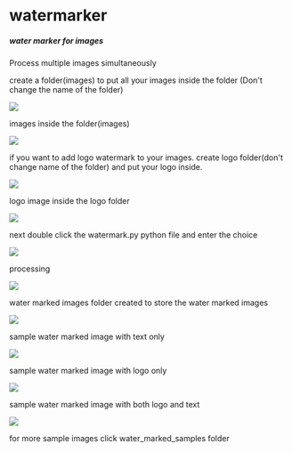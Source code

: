 watermarker
===========

##### water marker for images

Process multiple images simultaneously

create a folder(images) to  put all your images inside the folder (Don't change the name of the folder)

<img src = "https://raw.githubusercontent.com/bhaskar4n/watermarker/master/screen%20shots/one.PNG"/>

images inside the folder(images)

<img src ="https://raw.githubusercontent.com/bhaskar4n/watermarker/master/screen%20shots/two.PNG"/>

if you want to add logo watermark to your images. create logo folder(don't change name of the folder) and put your logo inside.

<img src = "https://raw.githubusercontent.com/bhaskar4n/watermarker/master/screen%20shots/15.PNG"/>

logo image inside the logo folder

<img src = "https://raw.githubusercontent.com/bhaskar4n/watermarker/master/screen%20shots/16.PNG"/>

next double click the watermark.py python file and enter the choice

<img src = "https://raw.githubusercontent.com/bhaskar4n/watermarker/master/screen%20shots/10.PNG"/>

processing 

<img src = "https://raw.githubusercontent.com/bhaskar4n/watermarker/master/screen%20shots/five.PNG"/>

water marked images folder created to store the water marked images

<img src = "https://raw.githubusercontent.com/bhaskar4n/watermarker/master/screen%20shots/six.PNG"/>

sample water marked image with text only 

<img src = "https://raw.githubusercontent.com/bhaskar4n/watermarker/master/screen%20shots/seven.PNG"/>

sample water marked image with logo only

<img src = "https://raw.githubusercontent.com/bhaskar4n/watermarker/master/screen%20shots/11.PNG"/>

sample water marked image with both logo and text

<img src = "https://raw.githubusercontent.com/bhaskar4n/watermarker/master/screen%20shots/12.PNG"/>


for more sample images click water_marked_samples folder
